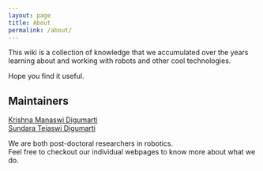 ```yaml
---
layout: page
title: About
permalink: /about/
---
```


This wiki is a collection of knowledge that we accumulated over the years learning about and working with robots and other cool technologies.

Hope you find it useful.

## Maintainers

[Krishna Manaswi Digumarti](https://krishnamanaswid.github.io)  
[Sundara Tejaswi Digumarti](https://tejaswid.github.io)

We are both post-doctoral researchers in robotics.   
Feel free to checkout our individual webpages to know more about what we do.